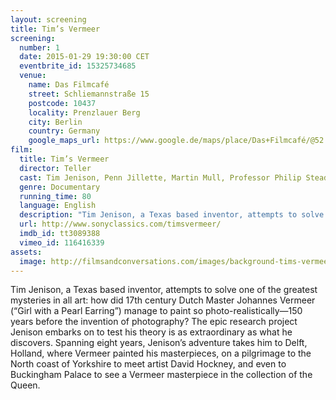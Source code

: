 ```yaml
---
layout: screening
title: Tim’s Vermeer
screening:
  number: 1
  date: 2015-01-29 19:30:00 CET
  eventbrite_id: 15325734685
  venue:
    name: Das Filmcafé
    street: Schliemannstraße 15
    postcode: 10437
    locality: Prenzlauer Berg
    city: Berlin
    country: Germany
    google_maps_url: https://www.google.de/maps/place/Das+Filmcafé/@52.543592,13.41985,17z/data=!4m6!1m3!3m2!1s0x47a84dff985f5863:0x6730066f8aa942d6!2sDas+Filmcafé!3m1!1s0x47a84dff985f5863:0x6730066f8aa942d6
film:
  title: Tim’s Vermeer
  director: Teller
  cast: Tim Jenison, Penn Jillette, Martin Mull, Professor Philip Steadman, David Hockney, Dr. Colin Blakemore
  genre: Documentary
  running_time: 80
  language: English
  description: "Tim Jenison, a Texas based inventor, attempts to solve one of the greatest mysteries in all art: how did 17th century Dutch Master Johannes Vermeer manage to paint so photo-realistically—150 years before the invention of photography?"
  url: http://www.sonyclassics.com/timsvermeer/
  imdb_id: tt3089388
  vimeo_id: 116416339
assets:
  image: http://filmsandconversations.com/images/background-tims-vermeer.jpg
---
```

Tim Jenison, a Texas based inventor, attempts to solve one of the greatest mysteries in all art: how did 17th century Dutch Master Johannes Vermeer (“Girl with a Pearl Earring”) manage to paint so photo-realistically—150 years before the invention of photography?  The epic research project Jenison embarks on to test his theory is as extraordinary as what he discovers.  Spanning eight years, Jenison’s adventure takes him to Delft, Holland, where Vermeer painted his masterpieces, on a pilgrimage to the North coast of Yorkshire to meet artist David Hockney, and even to Buckingham Palace to see a Vermeer masterpiece in the collection of the Queen.
